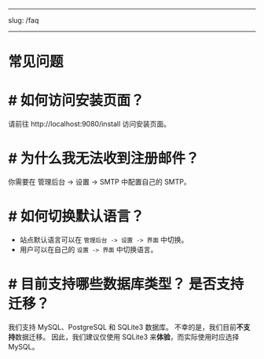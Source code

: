 - - -
slug: /faq
- - -

#  常见问题

# # 如何访问安装页面？

请前往 http://localhost:9080/install 访问安装页面。

# # 为什么我无法收到注册邮件？

你需要在 管理后台 -> 设置 -> SMTP 中配置自己的 SMTP。

# # 如何切换默认语言？

- 站点默认语言可以在 `管理后台 -> 设置 -> 界面` 中切换。
- 用户可以在自己的 `设置 -> 界面` 中切换语言。

# # 目前支持哪些数据库类型？ 是否支持迁移？

我们支持 MySQL、PostgreSQL 和 SQLite3 数据库。 不幸的是，我们目前**不支持**数据迁移。 因此，我们建议仅使用 SQLite3 来**体验**，而实际使用时应选择 MySQL。
